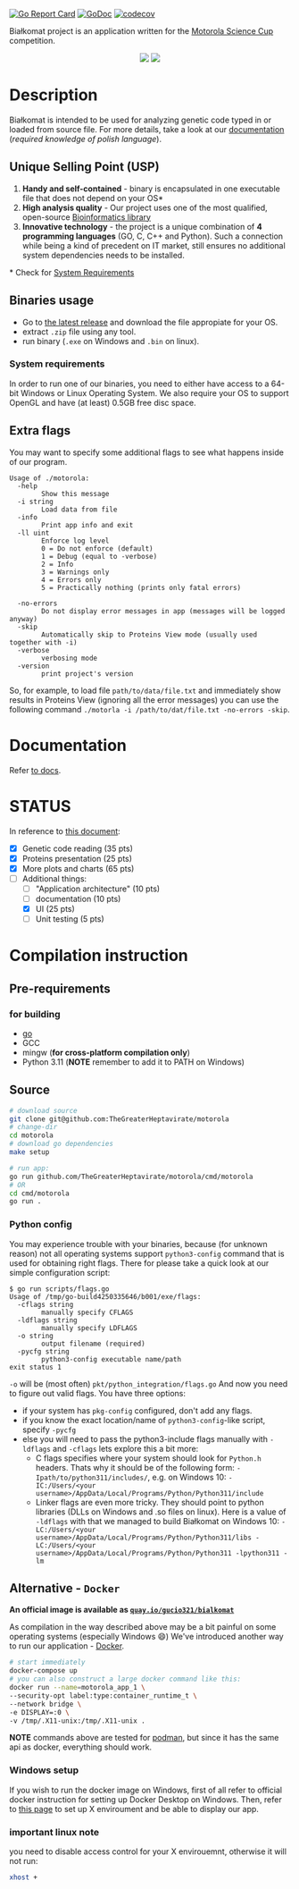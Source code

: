 [![Go Report Card](https://goreportcard.com/badge/github.com/TheGreaterHeptavirate/motorola)](https://goreportcard.com/report/github.com/TheGreaterHeptavirate/motorola)
[![GoDoc](https://pkg.go.dev/badge/github.com/TheGreaterHeptavirate/motorola?utm_source=godoc)](https://pkg.go.dev/mod/github.com/TheGreaterHeptavirate/motorola)
[![codecov](https://codecov.io/gh/TheGreaterHeptavirate/motorola/branch/master/graph/badge.svg)](https://codecov.io/gh/TheGreaterHeptavirate/motorola)

Białkomat project is an application written for
the [Motorola Science Cup](https://science-cup.pl/) competition.

<p align="center">
<a href="https://science-cup.pl/"><img src="https://science-cup.pl/wp-content/uploads/2020/03/Youngineers-06.png"></a>
<img src="internal/assets/logo.png">
</p>

# Description

Białkomat is intended to be used for analyzing genetic code typed in or
loaded from source file. For more details, take a look at our [documentation](#documentation)
(*required knowledge of polish language*).

## Unique Selling Point (USP)

1. **Handy and self-contained** - binary is encapsulated in one
   executable file that does not depend on your OS\*
2. **High analysis quality** - Our project uses one of the most
   qualified, open-source [Bioinformatics library](https://github.com/biopython/biopython)
3. **Innovative technology** - the project is a unique combination of **4 programming languages**
   (GO, C, C++ and Python). Such a connection while being a kind of precedent on IT market, still ensures
   no additional system dependencies needs to be installed.

\* Check for [System Requirements](#system-requirements)

## Binaries usage

- Go to [the latest release](https://github.com/thegreaterheptavirate/motorola/releases/latest)
  and download the file appropiate for your OS.
- extract `.zip` file using any tool.
- run binary (`.exe` on Windows and `.bin` on linux).

### System requirements

In order to run one of our binaries, you need to either have
access to a 64-bit Windows or Linux Operating System.
We also require your OS to support OpenGL and have (at least) 0.5GB free disc space.

## Extra flags

You may want to specify some additional flags to see what happens inside of our program.

```console
Usage of ./motorola:
  -help
    	Show this message
  -i string
    	Load data from file
  -info
    	Print app info and exit
  -ll uint
    	Enforce log level
    	0 = Do not enforce (default)
    	1 = Debug (equal to -verbose)
    	2 = Info
    	3 = Warnings only
    	4 = Errors only
    	5 = Practically nothing (prints only fatal errors)

  -no-errors
    	Do not display error messages in app (messages will be logged anyway)
  -skip
    	Automatically skip to Proteins View mode (usually used together with -i)
  -verbose
    	verbosing mode
  -version
    	print project's version
```

So, for example, to load file `path/to/data/file.txt` and immediately
show results in Proteins View (ignoring all the error messages)
you can use the following command `./motorla -i /path/to/dat/file.txt -no-errors -skip`.

# Documentation

Refer [to docs](./docs).

# STATUS

In reference to [this document](https://science-cup.pl/wp-content/uploads/2022/11/MSC3_2022_Bioinformatyka.pdf):
- [X] Genetic code reading (35 pts)
- [X] Proteins presentation (25 pts)
- [X] More plots and charts (65 pts)
- [ ] Additional things:
    - [ ] "Application architecture" (10 pts)
    - [ ] documentation (10 pts)
    - [X] UI (25 pts)
    - [ ] Unit testing (5 pts)

# Compilation instruction

## Pre-requirements

### for building
- [go](https://go.dev)
- GCC
- mingw (**for cross-platform compilation only**)
- Python 3.11 (**NOTE** remember to add it to PATH on Windows)

## Source

```sh
# download source
git clone git@github.com:TheGreaterHeptavirate/motorola
# change-dir
cd motorola
# download go dependencies
make setup

# run app:
go run github.com/TheGreaterHeptavirate/motorola/cmd/motorola
# OR
cd cmd/motorola
go run .
```

### Python config
You may experience trouble with your binaries, because (for unknown reason)
not all operating systems support `python3-config` command that is used
for obtaining right flags. There for please take a quick look at our simple
configuration script:

```console
$ go run scripts/flags.go
Usage of /tmp/go-build4250335646/b001/exe/flags:
  -cflags string
    	manually specify CFLAGS
  -ldflags string
    	manually specify LDFLAGS
  -o string
    	output filename (required)
  -pycfg string
    	python3-config executable name/path
exit status 1
```

`-o` will be (most often) `pkt/python_integration/flags.go`
And now you need to figure out valid flags. You have three options:
- if your system has `pkg-config` configured, don't add any flags.
- if you know the exact location/name of `python3-config`-like script, specify `-pycfg`
- else you will need to pass the python3-include flags manually with `-ldflags` and `-cflags`
  lets explore this a bit more:
  * C flags specifies where your system should look for `Python.h` headers.
    Thats why it should be of the following form: `-Ipath/to/python311/includes/`, e.g.
    on Windows 10: `-IC:/Users/<your username>/AppData/Local/Programs/Python/Python311/include`
  * Linker flags are even more tricky. They should point to python libraries (DLLs on Windows and .so files on linux).
    Here is a value of `-ldflags` with that we managed to build Białkomat on Windows 10:
    `-LC:/Users/<your username>/AppData/Local/Programs/Python/Python311/libs -LC:/Users/<your username>/AppData/Local/Programs/Python/Python311 -lpython311 -lm`

## Alternative - `Docker`

**An official image is available as [`quay.io/gucio321/bialkomat`](https://quay.io/gucio321/bialkomat)**

As compilation in the way described above may be a bit painful on some operating systems (especially Windows :smile:)
We've introduced another way to run our application - [Docker](https://docker.io).

```sh
# start immediately
docker-compose up
# you can also construct a large docker command like this:
docker run --name=motorola_app_1 \
--security-opt label:type:container_runtime_t \
--network bridge \
-e DISPLAY=:0 \
-v /tmp/.X11-unix:/tmp/.X11-unix .
```

**NOTE** commands above are tested for [podman](https://podman.io),
but since it has the same api as docker, everything should work.

### Windows setup

If you wish to run the docker image on Windows, first of all refer to official docker instruction
for setting up Docker Desktop on Windows. Then, refer to [this page](https://dev.to/darksmile92/run-gui-app-in-linux-docker-container-on-windows-host-4kde)
to set up X enviroument and be able to display our app.

### important linux note

you need to disable access control for your X envirouemnt, otherwise it will not run:
```sh
xhost +
```
